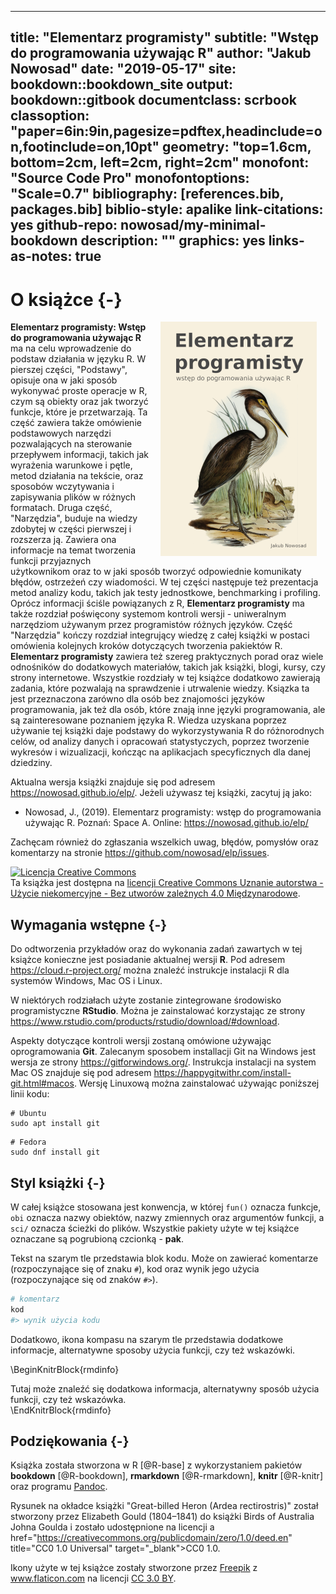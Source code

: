 
--- 
title: "Elementarz programisty"
subtitle: "Wstęp do programowania używając R"
author: "Jakub Nowosad"
date: "2019-05-17"
site: bookdown::bookdown_site
output: bookdown::gitbook
documentclass: scrbook
classoption: "paper=6in:9in,pagesize=pdftex,headinclude=on,footinclude=on,10pt"
geometry: "top=1.6cm, bottom=2cm, left=2cm, right=2cm"
monofont: "Source Code Pro"
monofontoptions: "Scale=0.7"
bibliography: [references.bib, packages.bib]
biblio-style: apalike
link-citations: yes
github-repo: nowosad/my-minimal-bookdown
description: ""
graphics: yes
links-as-notes: true
---



# O książce {-}

<a href="http://nowosad.github.io/elp/"><img src="cover/cover.png" width="250" height="375" alt="Cover image" align="right" style="margin: 0 1em 0 1em" /></a> 

**Elementarz programisty: Wstęp do programowania używając R** ma na celu wprowadzenie do podstaw działania w języku R. 
W pierszej części, "Podstawy", opisuje ona w jaki sposób wykonywać proste operacje w R, czym są obiekty oraz jak tworzyć funkcje, które je przetwarzają.
Ta część zawiera także omówienie podstawowych narzędzi pozwalających na sterowanie przepływem informacji, takich jak wyrażenia warunkowe i pętle, metod działania na tekście, oraz sposobów wczytywania i zapisywania plików w różnych formatach.
Druga część, "Narzędzia", buduje na wiedzy zdobytej w części pierwszej i rozszerza ją.
Zawiera ona informacje na temat tworzenia funkcji przyjaznych użytkownikom oraz to w jaki sposób tworzyć odpowiednie komunikaty błędów, ostrzeżeń czy wiadomości.
W tej części następuje też prezentacja metod analizy kodu, takich jak testy jednostkowe, benchmarking i profiling.
Oprócz informacji ściśle powiązanych z R, **Elementarz programisty** ma także rozdział poświęcony systemom kontroli wersji - uniweralnym narzędziom używanym przez programistów różnych języków.
Część "Narzędzia" kończy rozdział integrujący wiedzę z całej książki w postaci omówienia kolejnych kroków dotyczących tworzenia pakiektów R.
**Elementarz programisty** zawiera też szereg praktycznych porad oraz wiele odnośników do dodatkowych materiałów, takich jak książki, blogi, kursy, czy strony internetowe.
Wszystkie rozdziały w tej książce dodatkowo zawierają zadania, które pozwalają na sprawdzenie i utrwalenie wiedzy.
Ksiązka ta jest przeznaczona zarówno dla osób bez znajomości języków programowania, jak też dla osób, które znają inne języki programowania, ale są zainteresowane poznaniem języka R.
Wiedza uzyskana poprzez używanie tej książki daje podstawy do wykorzystywania R do różnorodnych celów, od analizy danych i opracowań statystyczych, poprzez tworzenie wykresów i wizualizacji, kończąc na aplikacjach specyficznych dla danej dziedziny.



Aktualna wersja książki znajduje się pod adresem https://nowosad.github.io/elp/. 
Jeżeli używasz tej książki, zacytuj ją jako:

- Nowosad, J., (2019). Elementarz programisty: wstęp do programowania używając R. Poznań: Space A. Online: https://nowosad.github.io/elp/

Zachęcam również do zgłaszania wszelkich uwag, błędów, pomysłów oraz komentarzy na stronie https://github.com/nowosad/elp/issues.

<a rel="license" href="http://creativecommons.org/licenses/by-nc-nd/4.0/"><img alt="Licencja Creative Commons" style="border-width:0" src="https://i.creativecommons.org/l/by-nc-nd/4.0/88x31.png" /></a><br />Ta książka jest dostępna na <a rel="license" href="http://creativecommons.org/licenses/by-nc-nd/4.0/">licencji Creative Commons Uznanie autorstwa - Użycie niekomercyjne - Bez utworów zależnych 4.0 Międzynarodowe</a>.

## Wymagania wstępne {-}

Do odtworzenia przykładów oraz do wykonania zadań zawartych w tej książce konieczne jest posiadanie aktualnej wersji **R**. 
Pod adresem https://cloud.r-project.org/ można znaleźć instrukcje instalacji R dla systemów Windows, Mac OS i Linux.

W niektórych rodziałach użyte zostanie zintegrowane środowisko programistyczne **RStudio**.
Można je zainstalować korzystając ze strony https://www.rstudio.com/products/rstudio/download/#download.
<!-- https://rstudio-education.github.io/hopr/starting.html -->
<!--pakiety-->
<!-- dane -->

Aspekty dotyczące kontroli wersji zostaną omówione używając oprogramowania **Git**.
Zalecanym sposobem installacji Git na Windows jest wersja ze strony https://gitforwindows.org/.
Instrukcja instalacji na system Mac OS znajduje się pod adresem https://happygitwithr.com/install-git.html#macos.
Wersję Linuxową można zainstalować używając poniższej linii kodu:

```
# Ubuntu
sudo apt install git
```

```
# Fedora
sudo dnf install git
```

## Styl książki {-}

W całej książce stosowana jest konwencja, w której `fun()` oznacza funkcje, `obi` oznacza nazwy obiektów, nazwy zmiennych oraz argumentów funkcji, a `sci/` oznacza ścieżki do plików.
Wszystkie pakiety użyte w tej książce oznaczane są pogrubioną czcionką - **pak**.

Tekst na szarym tle przedstawia blok kodu.
Może on zawierać komentarze (rozpoczynające się of znaku `#`), kod oraz wynik jego użycia (rozpoczynające się od znaków `#>`).


```r
# komentarz
kod
#> wynik użycia kodu
```

Dodatkowo, ikona kompasu na szarym tle przedstawia dodatkowe informacje, alternatywne sposoby użycia funkcji, czy też wskazówki.

\BeginKnitrBlock{rmdinfo}<div class="rmdinfo">Tutaj może znaleźć się dodatkowa informacja, alternatywny sposób użycia funkcji, czy też wskazówka.</div>\EndKnitrBlock{rmdinfo}

## Podziękowania {-}

Książka została stworzona w R [@R-base] z wykorzystaniem pakietów **bookdown** [@R-bookdown], **rmarkdown** [@R-rmarkdown], **knitr** [@R-knitr] oraz programu [Pandoc](http://pandoc.org/). 

Rysunek na okładce książki "Great-billed Heron (Ardea rectirostris)" został stworzony przez Elizabeth Gould (1804&ndash;1841) do książki Birds of Australia Johna Goulda i zostało udostępnione na licencji a href="https://creativecommons.org/publicdomain/zero/1.0/deed.en" title="CC0 1.0 Universal" target="_blank">CC0 1.0</a>.</div>

Ikony użyte w tej książce zostały stworzone przez <a href="https://www.freepik.com/" title="Freepik">Freepik</a> z <a href="https://www.flaticon.com/" title="Flaticon">www.flaticon.com</a> na licencji <a href="http://creativecommons.org/licenses/by/3.0/" title="Creative Commons BY 3.0." target="_blank">CC 3.0 BY</a>.

<script>
  (function(i,s,o,g,r,a,m){i['GoogleAnalyticsObject']=r;i[r]=i[r]||function(){
  (i[r].q=i[r].q||[]).push(arguments)},i[r].l=1*new Date();a=s.createElement(o),
  m=s.getElementsByTagName(o)[0];a.async=1;a.src=g;m.parentNode.insertBefore(a,m)
  })(window,document,'script','https://www.google-analytics.com/analytics.js','ga');
  ga('create', 'UA-47892233-2', 'auto');
  ga('send', 'pageview');
</script>

